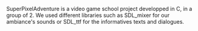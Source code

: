 SuperPixelAdventure is a video game school project developped in C, in a group of 2.
We used different libraries such as SDL_mixer for our ambiance's sounds or SDL_ttf for the informatives texts and dialogues.
